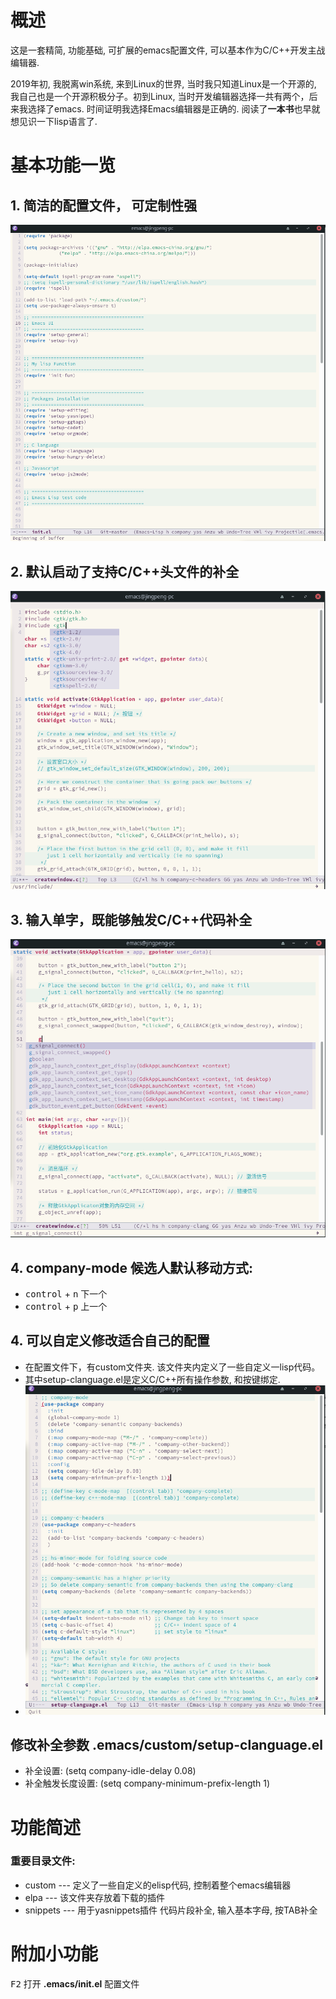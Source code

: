 # 概述

这是一套精简, 功能基础, 可扩展的emacs配置文件, 可以基本作为C/C++开发主战编辑器.

2019年初, 我脱离win系统, 来到Linux的世界, 当时我只知道Linux是一个开源的, 我自己也是一个开源积极分子。初到Linux, 当时开发编辑器选择一共有两个，后来我选择了emacs. 时间证明我选择Emacs编辑器是正确的. 阅读了**一本书**也早就想见识一下lisp语言了.

# 基本功能一览

## 1. 简洁的配置文件， 可定制性强

![simpleconfig](image/simpleconfig.png)



## 2. 默认启动了支持C/C++头文件的补全

![header_company](image/headercompany.png)



## 3. 输入单字，既能够触发C/C++代码补全

![code_company](image/codecompany.png)



## 4. company-mode 候选人默认移动方式: 

- <kbd>control</kbd> + <kbd>n</kbd> 下一个
- <kbd>control</kbd> + <kbd>p</kbd> 上一个

## 4. 可以自定义修改适合自己的配置

- 在配置文件下，有custom文件夹. 该文件夹内定义了一些自定义一lisp代码。
- 其中setup-clanguage.el是定义C/C++所有操作参数, 和按键绑定.
- ![clang_configure](image/clang.png)



## 修改补全参数  .emacs/custom/setup-clanguage.el

- 补全设置: (setq company-idle-delay 0.08) 
- 补全触发长度设置: (setq company-minimum-prefix-length 1)



# 功能简述

### 重要目录文件:

- custom    --- 定义了一些自定义的elisp代码, 控制着整个emacs编辑器
- elpa          --- 该文件夹存放着下载的插件
- snippets  --- 用于yasnippets插件 代码片段补全, 输入基本字母, 按TAB补全



# 附加小功能

<kbd>F2</kbd>  打开 **.emacs/init.el** 配置文件

